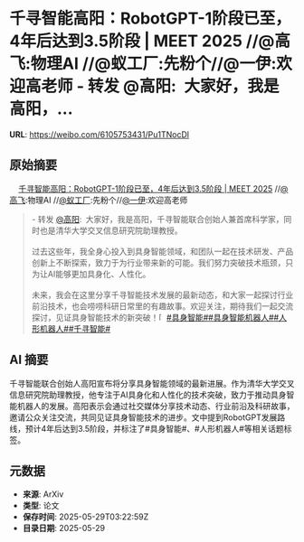 # 千寻智能高阳：RobotGPT-1阶段已至，4年后达到3.5阶段 | MEET 2025 //@高飞:物理AI //@蚁工厂:先粉个//@一伊:欢迎高老师 - 转发 @高阳:&ensp;大家好，我是高阳，...

**URL**: https://weibo.com/6105753431/Pu1TNocDl

## 原始摘要

<a href="https://weibo.cn/sinaurl?u=https%3A%2F%2Fmp.weixin.qq.com%2Fs%2FDZjSCpZaZwD8HGefwF76LQ" data-hide=""><span class="url-icon"><img style="width: 1rem;height: 1rem" src="https://h5.sinaimg.cn/upload/2015/09/25/3/timeline_card_small_web_default.png" referrerpolicy="no-referrer"></span><span class="surl-text">千寻智能高阳：RobotGPT-1阶段已至，4年后达到3.5阶段 | MEET 2025</span></a> //<a href="https://weibo.com/n/%E9%AB%98%E9%A3%9E">@高飞</a>:物理AI //<a href="https://weibo.com/n/%E8%9A%81%E5%B7%A5%E5%8E%82">@蚁工厂</a>:先粉个//<a href="https://weibo.com/n/%E4%B8%80%E4%BC%8A">@一伊</a>:欢迎高老师<br><blockquote> - 转发 <a href="https://weibo.com/8001936113" target="_blank">@高阳</a>: 大家好，我是高阳，千寻智能联合创始人兼首席科学家，同时也是清华大学交叉信息研究院助理教授。<br><br>过去这些年，我全身心投入到具身智能领域，和团队一起在技术研发、产品创新上不断探索，致力于为行业带来新的可能。我们努力突破技术瓶颈，只为让AI能够更加具身化、人性化。<br><br>未来，我会在这里分享千寻智能技术发展的最新动态，和大家一起探讨行业前沿技术，也会唠唠科研日常里的有趣故事。欢迎关注，期待我们一起交流探讨，见证具身智能技术的新突破！<span class="url-icon"><img alt="[并不简单]" src="https://h5.sinaimg.cn/m/emoticon/icon/default/d_bingbujiandan-9955880b30.png" style="width:1em; height:1em;" referrerpolicy="no-referrer"></span><a href="https://m.weibo.cn/search?containerid=231522type%3D1%26t%3D10%26q%3D%23%E5%85%B7%E8%BA%AB%E6%99%BA%E8%83%BD%23&amp;extparam=%23%E5%85%B7%E8%BA%AB%E6%99%BA%E8%83%BD%23" data-hide=""><span class="surl-text">#具身智能#</span></a><a href="https://m.weibo.cn/search?containerid=231522type%3D1%26t%3D10%26q%3D%23%E5%85%B7%E8%BA%AB%E6%99%BA%E8%83%BD%E6%9C%BA%E5%99%A8%E4%BA%BA%23&amp;extparam=%23%E5%85%B7%E8%BA%AB%E6%99%BA%E8%83%BD%E6%9C%BA%E5%99%A8%E4%BA%BA%23" data-hide=""><span class="surl-text">#具身智能机器人#</span></a><a href="https://m.weibo.cn/search?containerid=231522type%3D1%26t%3D10%26q%3D%23%E4%BA%BA%E5%BD%A2%E6%9C%BA%E5%99%A8%E4%BA%BA%23&amp;isnewpage=1" data-hide=""><span class="surl-text">#人形机器人#</span></a><a href="https://m.weibo.cn/search?containerid=231522type%3D1%26t%3D10%26q%3D%23%E5%8D%83%E5%AF%BB%E6%99%BA%E8%83%BD%23&amp;extparam=%23%E5%8D%83%E5%AF%BB%E6%99%BA%E8%83%BD%23" data-hide=""><span class="surl-text">#千寻智能#</span></a></blockquote>

## AI 摘要

千寻智能联合创始人高阳宣布将分享具身智能领域的最新进展。作为清华大学交叉信息研究院助理教授，他专注于AI具身化和人性化的技术突破，致力于推动具身智能机器人的发展。高阳表示会通过社交媒体分享技术动态、行业前沿及科研故事，邀请公众关注交流，共同见证具身智能技术的进步。文中提到RobotGPT发展路线，预计4年后达到3.5阶段，并标注了#具身智能#、#人形机器人#等相关话题标签。

## 元数据

- **来源**: ArXiv
- **类型**: 论文
- **保存时间**: 2025-05-29T03:22:59Z
- **目录日期**: 2025-05-29
